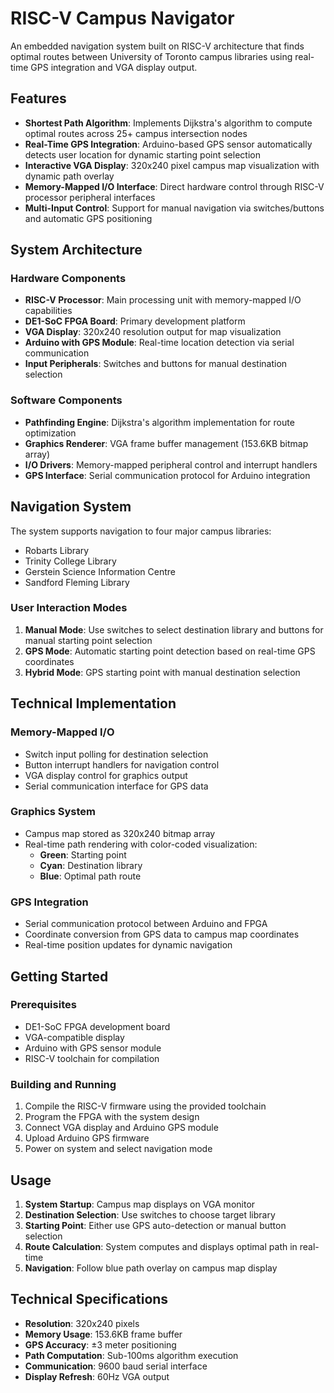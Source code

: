# RISC-V Campus Navigator

An embedded navigation system built on RISC-V architecture that finds optimal routes between University of Toronto campus libraries using real-time GPS integration and VGA display output.

## Features

- **Shortest Path Algorithm**: Implements Dijkstra's algorithm to compute optimal routes across 25+ campus intersection nodes
- **Real-Time GPS Integration**: Arduino-based GPS sensor automatically detects user location for dynamic starting point selection
- **Interactive VGA Display**: 320x240 pixel campus map visualization with dynamic path overlay
- **Memory-Mapped I/O Interface**: Direct hardware control through RISC-V processor peripheral interfaces
- **Multi-Input Control**: Support for manual navigation via switches/buttons and automatic GPS positioning

## System Architecture

### Hardware Components
- **RISC-V Processor**: Main processing unit with memory-mapped I/O capabilities
- **DE1-SoC FPGA Board**: Primary development platform
- **VGA Display**: 320x240 resolution output for map visualization
- **Arduino with GPS Module**: Real-time location detection via serial communication
- **Input Peripherals**: Switches and buttons for manual destination selection

### Software Components
- **Pathfinding Engine**: Dijkstra's algorithm implementation for route optimization
- **Graphics Renderer**: VGA frame buffer management (153.6KB bitmap array)
- **I/O Drivers**: Memory-mapped peripheral control and interrupt handlers
- **GPS Interface**: Serial communication protocol for Arduino integration

## Navigation System

The system supports navigation to four major campus libraries:
- Robarts Library
- Trinity College Library
- Gerstein Science Information Centre
- Sandford Fleming Library

### User Interaction Modes

1. **Manual Mode**: Use switches to select destination library and buttons for manual starting point selection
2. **GPS Mode**: Automatic starting point detection based on real-time GPS coordinates
3. **Hybrid Mode**: GPS starting point with manual destination selection

## Technical Implementation

### Memory-Mapped I/O
- Switch input polling for destination selection
- Button interrupt handlers for navigation control
- VGA display control for graphics output
- Serial communication interface for GPS data

### Graphics System
- Campus map stored as 320x240 bitmap array
- Real-time path rendering with color-coded visualization:
  - **Green**: Starting point
  - **Cyan**: Destination library
  - **Blue**: Optimal path route

### GPS Integration
- Serial communication protocol between Arduino and FPGA
- Coordinate conversion from GPS data to campus map coordinates
- Real-time position updates for dynamic navigation

## Getting Started

### Prerequisites
- DE1-SoC FPGA development board
- VGA-compatible display
- Arduino with GPS sensor module
- RISC-V toolchain for compilation

### Building and Running
1. Compile the RISC-V firmware using the provided toolchain
2. Program the FPGA with the system design
3. Connect VGA display and Arduino GPS module
4. Upload Arduino GPS firmware
5. Power on system and select navigation mode

## Usage

1. **System Startup**: Campus map displays on VGA monitor
2. **Destination Selection**: Use switches to choose target library
3. **Starting Point**: Either use GPS auto-detection or manual button selection
4. **Route Calculation**: System computes and displays optimal path in real-time
5. **Navigation**: Follow blue path overlay on campus map display

## Technical Specifications

- **Resolution**: 320x240 pixels
- **Memory Usage**: 153.6KB frame buffer
- **GPS Accuracy**: ±3 meter positioning
- **Path Computation**: Sub-100ms algorithm execution
- **Communication**: 9600 baud serial interface
- **Display Refresh**: 60Hz VGA output
